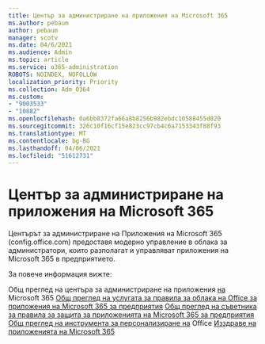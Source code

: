 ```yaml
---
title: Център за администриране на приложения на Microsoft 365
ms.author: pebaum
author: pebaum
manager: scotv
ms.date: 04/6/2021
ms.audience: Admin
ms.topic: article
ms.service: o365-administration
ROBOTS: NOINDEX, NOFOLLOW
localization_priority: Priority
ms.collection: Adm_O364
ms.custom:
- "9003533"
- "10882"
ms.openlocfilehash: 0a6bb8372fa66a8b8256b982ebdc10588455d020
ms.sourcegitcommit: 326c10f16cf15e823cc97cb4c6a7153343f88f93
ms.translationtype: MT
ms.contentlocale: bg-BG
ms.lasthandoff: 04/06/2021
ms.locfileid: "51612731"
---
```

# <a name="microsoft-365-apps-admin-center"></a>Център за администриране на приложения на Microsoft 365

Центърът за администриране на Приложения на Microsoft 365 (config.office.com) предоставя модерно управление в облака за администратори, които разполагат и управляват приложения на Microsoft 365 в предприятието. 

За повече информация вижте:

Общ преглед на центъра за администриране на приложения [на](https://docs.microsoft.com/deployoffice/admincenter/overview) 
 Microsoft 365 [Общ преглед на услугата за правила за облака на Office за приложения на Microsoft 365 за предприятия](https://docs.microsoft.com/deployoffice/overview-office-cloud-policy-service) 
 [Общ преглед на съветника за правила за защита за приложенията на Microsoft 365 за предприятия](https://docs.microsoft.com/deployoffice/overview-of-security-policy-advisor) 
 [Общ преглед на инструмента за персонализиране на](https://docs.microsoft.com/deployoffice/overview-of-the-office-customization-tool-for-click-to-run) 
 Office [Изздраве на приложенията на Microsoft 365](https://docs.microsoft.com/deployoffice/admincenter/microsoft-365-apps-health)